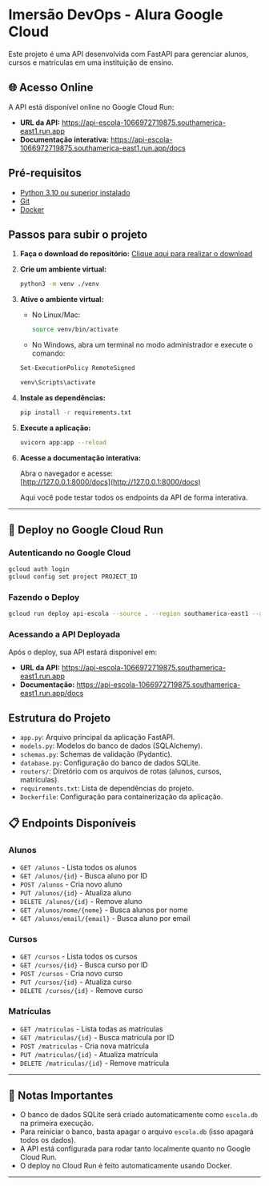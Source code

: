 # Imersão DevOps - Alura Google Cloud

Este projeto é uma API desenvolvida com FastAPI para gerenciar alunos, cursos e matrículas em uma instituição de ensino.

## 🌐 Acesso Online

A API está disponível online no Google Cloud Run:
- **URL da API:** https://api-escola-1066972719875.southamerica-east1.run.app
- **Documentação interativa:** https://api-escola-1066972719875.southamerica-east1.run.app/docs

## Pré-requisitos

- [Python 3.10 ou superior instalado](https://www.python.org/downloads/)
- [Git](https://git-scm.com/downloads)
- [Docker](https://www.docker.com/get-started/)

## Passos para subir o projeto

1. **Faça o download do repositório:**
   [Clique aqui para realizar o download](https://github.com/guilhermeonrails/imersao-devops/archive/refs/heads/main.zip)

2. **Crie um ambiente virtual:**
   ```sh
   python3 -m venv ./venv
   ```

3. **Ative o ambiente virtual:**
   - No Linux/Mac:
     ```sh
     source venv/bin/activate
     ```
   - No Windows, abra um terminal no modo administrador e execute o comando:
   ```sh
   Set-ExecutionPolicy RemoteSigned
   ```

     ```sh
     venv\Scripts\activate
     ```

4. **Instale as dependências:**
   ```sh
   pip install -r requirements.txt
   ```

5. **Execute a aplicação:**
   ```sh
   uvicorn app:app --reload
   ```

6. **Acesse a documentação interativa:**

   Abra o navegador e acesse:  
   [http://127.0.0.1:8000/docs](http://127.0.0.1:8000/docs)

   Aqui você pode testar todos os endpoints da API de forma interativa.

---

## 🚀 Deploy no Google Cloud Run

### Autenticando no Google Cloud

```sh
gcloud auth login
gcloud config set project PROJECT_ID
```

### Fazendo o Deploy

```sh
gcloud run deploy api-escola --source . --region southamerica-east1 --allow-unauthenticated
```

### Acessando a API Deployada

Após o deploy, sua API estará disponível em:
- **URL da API:** https://api-escola-1066972719875.southamerica-east1.run.app
- **Documentação:** https://api-escola-1066972719875.southamerica-east1.run.app/docs

## Estrutura do Projeto

- `app.py`: Arquivo principal da aplicação FastAPI.
- `models.py`: Modelos do banco de dados (SQLAlchemy).
- `schemas.py`: Schemas de validação (Pydantic).
- `database.py`: Configuração do banco de dados SQLite.
- `routers/`: Diretório com os arquivos de rotas (alunos, cursos, matrículas).
- `requirements.txt`: Lista de dependências do projeto.
- `Dockerfile`: Configuração para containerização da aplicação.

## 📋 Endpoints Disponíveis

### Alunos
- `GET /alunos` - Lista todos os alunos
- `GET /alunos/{id}` - Busca aluno por ID
- `POST /alunos` - Cria novo aluno
- `PUT /alunos/{id}` - Atualiza aluno
- `DELETE /alunos/{id}` - Remove aluno
- `GET /alunos/nome/{nome}` - Busca alunos por nome
- `GET /alunos/email/{email}` - Busca aluno por email

### Cursos
- `GET /cursos` - Lista todos os cursos
- `GET /cursos/{id}` - Busca curso por ID
- `POST /cursos` - Cria novo curso
- `PUT /cursos/{id}` - Atualiza curso
- `DELETE /cursos/{id}` - Remove curso

### Matrículas
- `GET /matriculas` - Lista todas as matrículas
- `GET /matriculas/{id}` - Busca matrícula por ID
- `POST /matriculas` - Cria nova matrícula
- `PUT /matriculas/{id}` - Atualiza matrícula
- `DELETE /matriculas/{id}` - Remove matrícula

---

## 📝 Notas Importantes

- O banco de dados SQLite será criado automaticamente como `escola.db` na primeira execução.
- Para reiniciar o banco, basta apagar o arquivo `escola.db` (isso apagará todos os dados).
- A API está configurada para rodar tanto localmente quanto no Google Cloud Run.
- O deploy no Cloud Run é feito automaticamente usando Docker.

---
